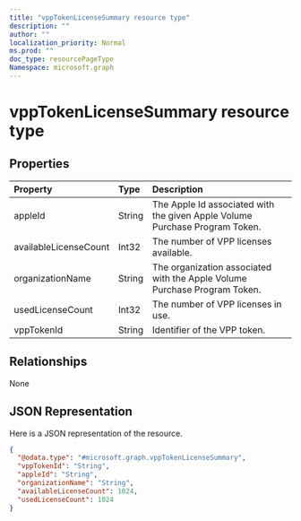```yaml
---
title: "vppTokenLicenseSummary resource type"
description: ""
author: ""
localization_priority: Normal
ms.prod: ""
doc_type: resourcePageType
Namespace: microsoft.graph
---
```



# vppTokenLicenseSummary resource type



## Properties
|Property|Type|Description|
|:---|:---|:---|
|appleId|String|The Apple Id associated with the given Apple Volume Purchase Program Token.|
|availableLicenseCount|Int32|The number of VPP licenses available.|
|organizationName|String|The organization associated with the Apple Volume Purchase Program Token.|
|usedLicenseCount|Int32|The number of VPP licenses in use.|
|vppTokenId|String|Identifier of the VPP token.|

## Relationships
None

## JSON Representation
Here is a JSON representation of the resource.
<!-- {
  "blockType": "resource",
  "@odata.type": "microsoft.graph.vppTokenLicenseSummary"
}
-->
``` json
{
  "@odata.type": "#microsoft.graph.vppTokenLicenseSummary",
  "vppTokenId": "String",
  "appleId": "String",
  "organizationName": "String",
  "availableLicenseCount": 1024,
  "usedLicenseCount": 1024
}
```

